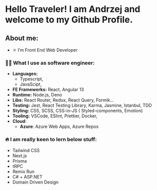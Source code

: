 # Hello Traveler! I am Andrzej and welcome to my Github Profile.

## About me:
- ⚛ I’m Front End Web Developer

### 🐱‍💻 What I use as software engineer: 
 - **Languages:**
   - Typescript,
  	- JavaScipt,
 - **FE Frameworks:** React, Angular 13
 - **Runtime:** Node.js, Deno
 - **Libs:** React Router, Redux, React Query, Formik...
 - **Testing:** Jest, React Testing Library, Karma, Jasmine, Istanbul, TDD
 - **Styling:** CSS, SCSS, CSS-in-JS ( Styled-components, Emotion)
 - **Tooling:** VSCode, ESlint, Prettier, Docker,
 - **Cloud**: 
  	- **Azure**: Azure Web Apps, Azure Repos 

### 🔥  I am really keen to lern below stuff:
 - Tailwind CSS
 - Next.js
 - Prisma
 - tRPC
 - Remix Run 
 - C# + ASP.NET
 - Domain Driven Design 


<!--
**andbroz/andbroz** is a ✨ _special_ ✨ repository because its `README.md` (this file) appears on your GitHub profile.

Here are some ideas to get you started:

- 🔭 I’m currently working on ...
- 🌱 I’m currently learning ...
- 👯 I’m looking to collaborate on ...
- 🤔 I’m looking for help with ...
- 💬 Ask me about ...
- 📫 How to reach me: ...
- 😄 Pronouns: ...
- ⚡ Fun fact: ...
-->
